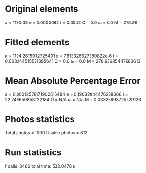 # Original elements
a = 1190.63
e = 0.0000062
i = 0.0042
Ω = 0.0
ω = 0.0
M = 278.96

# Fitted elements

a = 1194.2615032725491
e = 7.813326627380822e-6
i = 0.003244515521395641
Ω = 0.0
ω = 0.0
M = 278.98685447683613

# Mean Absolute Percentage Error

a = 0.00012578171902516484
e = 0.19032044476238066
i = 22.749650858722184
Ω = N/A
ω = N/a
M = 0.03326693725529126

# Photos statistics

Total photos = 1000
Usable photos = 812

# Run statistics

f calls: 3466
total time: 532.0478 s